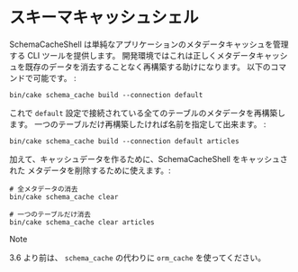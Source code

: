 # スキーマキャッシュシェル

SchemaCacheShell は単純なアプリケーションのメタデータキャッシュを管理する CLI ツールを提供します。
開発環境ではこれは正しくメタデータキャッシュを既存のデータを消去することなく再構築する助けになります。
以下のコマンドで可能です。 :

    bin/cake schema_cache build --connection default

これで `default` 設定で接続されている全てのテーブルのメタデータを再構築します。
一つのテーブルだけ再構築したければ名前を指定して出来ます。 :

    bin/cake schema_cache build --connection default articles

加えて、キャッシュデータを作るために、SchemaCacheShell をキャッシュされた
メタデータを削除するために使えます。:

``` text
# 全メタデータの消去
bin/cake schema_cache clear

# 一つのテーブルだけ消去
bin/cake schema_cache clear articles
```

> [!NOTE]
> 3.6 より前は、 `schema_cache` の代わりに `orm_cache` を使ってください。
